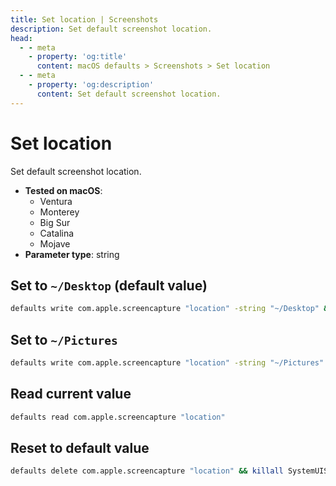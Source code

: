 ```yaml
---
title: Set location | Screenshots
description: Set default screenshot location.
head:
  - - meta
    - property: 'og:title'
      content: macOS defaults > Screenshots > Set location
  - - meta
    - property: 'og:description'
      content: Set default screenshot location.
---
```


# Set location

Set default screenshot location.

<!-- break lists -->

- **Tested on macOS**:
  - Ventura
  - Monterey
  - Big Sur
  - Catalina
  - Mojave
- **Parameter type**: string

## Set to `~/Desktop` (default value)

```bash
defaults write com.apple.screencapture "location" -string "~/Desktop" && killall SystemUIServer
```

## Set to `~/Pictures`

```bash
defaults write com.apple.screencapture "location" -string "~/Pictures" && killall SystemUIServer
```

## Read current value

```bash
defaults read com.apple.screencapture "location"
```

## Reset to default value

```bash
defaults delete com.apple.screencapture "location" && killall SystemUIServer
```
